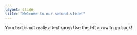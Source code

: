 ```yaml
---
layout: slide
title: "Welcome to our second slide!"
---
```

Your text is not really a text karen
Use the left arrow to go back!
